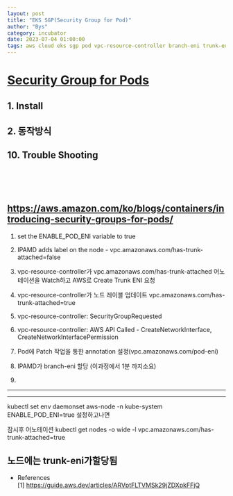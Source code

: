 ```yaml
---
layout: post
title: "EKS SGP(Security Group for Pod)"
author: "Bys"
category: incubator
date: 2023-07-04 01:00:00
tags: aws cloud eks sgp pod vpc-resource-controller branch-eni trunk-eni
---
```


# [Security Group for Pods](https://docs.aws.amazon.com/eks/latest/userguide/security-groups-for-pods.html)  

## 1. Install  

## 2. 동작방식  

## 10. Trouble Shooting

<br><br><br>

https://aws.amazon.com/ko/blogs/containers/introducing-security-groups-for-pods/
-----------------
1. set the ENABLE_POD_ENI variable to true 
2. IPAMD adds label on the node - vpc.amazonaws.com/has-trunk-attached=false
3. vpc-resource-controller가 vpc.amazonaws.com/has-trunk-attached 어노테이션을 Watch하고 AWS로 Create Trunk ENI 요청
4. vpc-resource-controller가 노드 레이블 업데이트 vpc.amazonaws.com/has-trunk-attached=true


5. vpc-resource-controller: SecurityGroupRequested
6. vpc-resource-controller: AWS API Called - CreateNetworkInterface, CreateNetworkInterfacePermission
7. Pod에 Patch 작업을 통한 annotation 설정(vpc.amazonaws.com/pod-eni)
8. IPAMD가 branch-eni 할당 (이과정에서 1분 까지소요)
9. 
-----------------


-----------------
kubectl set env daemonset aws-node -n kube-system ENABLE_POD_ENI=true
설정하고나면

잠시후 어노테이션
kubectl get nodes -o wide -l vpc.amazonaws.com/has-trunk-attached=true

노드에는 trunk-eni가할당됨
-----------------




- References  
[1] https://guide.aws.dev/articles/ARVptFLTVMSk29jZDXpkFFjQ